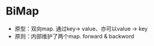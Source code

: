 # BiMap

* 原型：双向map. 通过key-> value、亦可以value -> key
* 原则：内部维护了两个map. forward & backword















